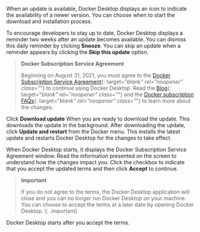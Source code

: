 <!-- This text will be included in the Mac and Windows Install topic -->

When an update is available, Docker Desktop displays an icon to indicate the availability of a newer version. You can choose when to start the download and installation process.

To encourage developers to stay up to date, Docker Desktop displays a reminder two weeks after an update becomes available. You can dismiss this daily reminder by clicking **Snooze**. You can skip an update when a reminder appears by clicking the **Skip this update** option.

> **Docker Subscription Service Agreement**
>
> Beginning on August 31, 2021, you must agree to the [Docker Subscription Service Agreement](https://www.docker.com/legal/docker-subscription-service-agreement){: target="_blank" rel="noopener" class="_"} to continue using Docker Desktop. Read the [Blog](https://www.docker.com/blog/updating-product-subscriptions/){: target="_blank" rel="noopener" class="_"} and the [Docker subscription FAQs](https://www.docker.com/pricing/faq){: target="_blank" rel="noopener" class="_"} to learn more about the changes.

Click **Download update** When you are ready to download the update. This downloads the update in the background. After downloading the update, click **Update and restart** from the Docker menu. This installs the latest update and restarts Docker Desktop for the changes to take effect.

When Docker Desktop starts, it displays the Docker Subscription Service Agreement window. Read the information presented on the screen to understand how the changes impact you. Click the checkbox to indicate that you accept the updated terms and then click **Accept** to continue.

> **Important**
>
> If you do not agree to the terms, the Docker Desktop application will close and you can no longer run Docker Desktop on your machine. You can choose to accept the terms at a later date by opening Docker Desktop.
{: .important}

Docker Desktop starts after you accept the terms.

